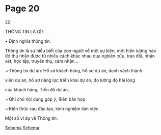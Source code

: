# Page 20

20

THÔNG TIN LÀ GÌ?

•
Định nghĩa thông tin:

Thông tin là sự hiểu biết của con người về một sự kiện, một hiện tượng nào đó thu nhận được từ nhiều cách khác nhau
qua nghiên cứu, trao đổi, nhận xét, học tập, truyền thụ, cảm nhận…

✓Thông tin dự án: Hồ sơ khách hàng, hồ sơ dự án, danh sách thành

viên dự án, hồ sơ năng lực triển khai dự án, đo lường độ hài lòng

của khách hàng, Tiến độ dự án...

✓Ghi chú nội dung góp ý; Biên bản họp

✓Kiến thức sau đào tạo, kinh nghiệm làm việc.

Một số ví dụ về Thông tin:

[Schema](page_20_img_0.png)
[Schema](page_20_img_1.png)
